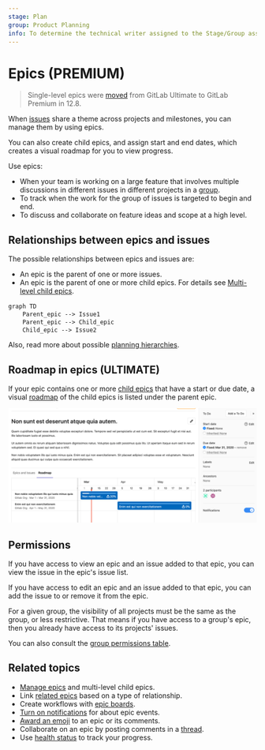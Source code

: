 ```yaml
---
stage: Plan
group: Product Planning
info: To determine the technical writer assigned to the Stage/Group associated with this page, see https://about.gitlab.com/handbook/engineering/ux/technical-writing/#assignments
---
```


# Epics **(PREMIUM)**

> Single-level epics were [moved](https://gitlab.com/gitlab-org/gitlab/-/issues/37081) from GitLab Ultimate to GitLab Premium in 12.8.

When [issues](../../project/issues/index.md) share a theme across projects and milestones,
you can manage them by using epics.

You can also create child epics, and assign start and end dates,
which creates a visual roadmap for you to view progress.

Use epics:

- When your team is working on a large feature that involves multiple discussions
  in different issues in different projects in a [group](../index.md).
- To track when the work for the group of issues is targeted to begin and end.
- To discuss and collaborate on feature ideas and scope at a high level.

## Relationships between epics and issues

The possible relationships between epics and issues are:

- An epic is the parent of one or more issues.
- An epic is the parent of one or more child epics. For details see [Multi-level child epics](manage_epics.md#multi-level-child-epics).

```mermaid
graph TD
    Parent_epic --> Issue1
    Parent_epic --> Child_epic
    Child_epic --> Issue2
```

Also, read more about possible [planning hierarchies](../planning_hierarchy/index.md).

## Roadmap in epics **(ULTIMATE)**

If your epic contains one or more [child epics](manage_epics.md#multi-level-child-epics) that
have a start or due date, a visual
[roadmap](../roadmap/index.md) of the child epics is listed under the parent epic.

![Child epics roadmap](img/epic_view_roadmap_v12_9.png)

## Permissions

If you have access to view an epic and an issue added to that epic, you can view the issue in the
epic's issue list.

If you have access to edit an epic and an issue added to that epic, you can add the issue to or
remove it from the epic.

For a given group, the visibility of all projects must be the same as
the group, or less restrictive. That means if you have access to a group's epic,
then you already have access to its projects' issues.

You can also consult the [group permissions table](../../permissions.md#group-members-permissions).

## Related topics

- [Manage epics](manage_epics.md) and multi-level child epics.
- Link [related epics](linked_epics.md) based on a type of relationship.
- Create workflows with [epic boards](epic_boards.md).
- [Turn on notifications](../../profile/notifications.md) for about epic events.
- [Award an emoji](../../award_emojis.md) to an epic or its comments.
- Collaborate on an epic by posting comments in a [thread](../../discussions/index.md).
- Use [health status](../../project/issues/managing_issues.md#health-status) to track your progress.

<!-- ## Troubleshooting

Include any troubleshooting steps that you can foresee. If you know beforehand what issues
one might have when setting this up, or when something is changed, or on upgrading, it's
important to describe those, too. Think of things that may go wrong and include them here.
This is important to minimize requests for support, and to avoid doc comments with
questions that you know someone might ask.

Each scenario can be a third-level heading, e.g. `### Getting error message X`.
If you have none to add when creating a doc, leave this section in place
but commented out to help encourage others to add to it in the future. -->

